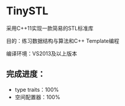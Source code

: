 TinySTL
=======
采用C++11实现一款简易的STL标准库

目的：练习数据结构与算法和C++ Template编程

编译环境：VS2013及以上版本

完成进度：
--------
* type traits：100%  
* 空间配置器：100%
